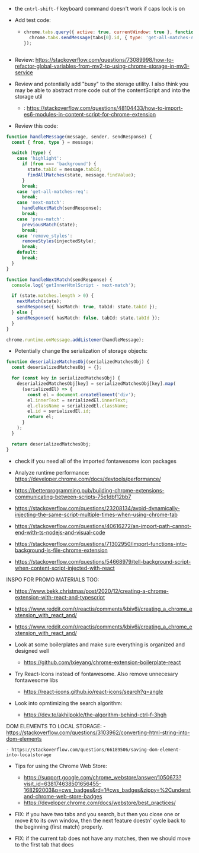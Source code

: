 - the `cntrl-shift-f` keyboard command doesn't work if caps lock is on
- Add test code:
    - ```js
      chrome.tabs.query({ active: true, currentWindow: true }, function (tabs) {
        chrome.tabs.sendMessage(tabs[0].id, { type: 'get-all-matches-req' });
      });
    ```

- Review: https://stackoverflow.com/questions/73089998/how-to-refactor-global-variables-from-mv2-to-using-chrome-storage-in-mv3-service

- Review and potentially add "busy" to the storage utility. I also think you may be able to abstract more code out of the contentScript and into the storage util
    - : https://stackoverflow.com/questions/48104433/how-to-import-es6-modules-in-content-script-for-chrome-extension


- Review this code:
```ts
function handleMessage(message, sender, sendResponse) {
  const { from, type } = message;

  switch (type) {
    case 'highlight':
      if (from === 'background') {
        state.tabId = message.tabId;
        findAllMatches(state, message.findValue);
      }
      break;
    case 'get-all-matches-req':
      break;
    case 'next-match':
      handleNextMatch(sendResponse);
      break;
    case 'prev-match':
      previousMatch(state);
      break;
    case 'remove_styles':
      removeStyles(injectedStyle);
      break;
    default:
      break;
  }
}

function handleNextMatch(sendResponse) {
  console.log('getInnerHtmlScript - next-match');

  if (state.matches.length > 0) {
    nextMatch(state);
    sendResponse({ hasMatch: true, tabId: state.tabId });
  } else {
    sendResponse({ hasMatch: false, tabId: state.tabId });
  }
}

chrome.runtime.onMessage.addListener(handleMessage);
```


- Potentially change the serialization of storage objects:
```ts
function deserializeMatchesObj(serializedMatchesObj) {
  const deserializedMatchesObj = {};

  for (const key in serializedMatchesObj) {
    deserializedMatchesObj[key] = serializedMatchesObj[key].map(
      (serializedEl) => {
        const el = document.createElement('div');
        el.innerText = serializedEl.innerText;
        el.className = serializedEl.className;
        el.id = serializedEl.id;
        return el;
      }
    );
  }

  return deserializedMatchesObj;
}
```

- check if you need all of the imported fontawesome icon packages
- Analyze runtime performance: https://developer.chrome.com/docs/devtools/performance/

- https://betterprogramming.pub/building-chrome-extensions-communicating-between-scripts-75e1dbf12bb7

- https://stackoverflow.com/questions/23208134/avoid-dynamically-injecting-the-same-script-multiple-times-when-using-chrome-tab

- https://stackoverflow.com/questions/40616272/an-import-path-cannot-end-with-ts-nodejs-and-visual-code

- https://stackoverflow.com/questions/71302950/import-functions-into-background-js-file-chrome-extension

- https://stackoverflow.com/questions/54668979/tell-background-script-when-content-script-injected-with-react

INSPO FOR PROMO MATERIALS TOO:
- https://www.bekk.christmas/post/2020/12/creating-a-chrome-extension-with-react-and-typescript

- https://www.reddit.com/r/reactjs/comments/kbiv6i/creating_a_chrome_extension_with_react_and/

- https://www.reddit.com/r/reactjs/comments/kbiv6i/creating_a_chrome_extension_with_react_and/

- Look at some boilerplates and make sure everything is organized and designed well
    - https://github.com/lxieyang/chrome-extension-boilerplate-react

- Try React-Icons instead of fontawesome. Also remove unnecesary fontawesome libs
    - https://react-icons.github.io/react-icons/search?q=angle

- Look into opmtimizing the search algorithm:
    - https://dev.to/akhilpokle/the-algorithm-behind-ctrl-f-3hgh


DOM ELEMENTS TO LOCAL STORAGE:
    - https://stackoverflow.com/questions/3103962/converting-html-string-into-dom-elements

    - https://stackoverflow.com/questions/66189506/saving-dom-element-into-localstorage


- Tips for using the Chrome Web Store:
    - https://support.google.com/chrome_webstore/answer/1050673?visit_id=638174638501656455-168292003&p=cws_badges&rd=1#cws_badges&zippy=%2Cunderstand-chrome-web-store-badges
    - https://developer.chrome.com/docs/webstore/best_practices/


- FIX: if you have two tabs and you search, but then you close one or move it to its own window, then the next feature doestn' cycle back to the beginning (first match) properly.

- FIX: if the current tab does not have any matches, then we should move to the first tab that does
